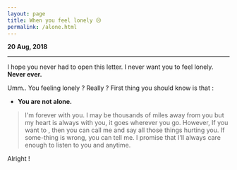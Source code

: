 ```yaml
---
layout: page
title: When you feel lonely 😥
permalink: /alone.html
---
```


**20 Aug, 2018**

---

I hope you never had to open this letter. I never want you to feel lonely. **Never ever.**

Umm.. You feeling lonely ? Really ?
First thing you should know is that : 

+ **You are not alone.**

> I'm forever with you. I may be thousands of miles away from you but my heart is always with you, it goes wherever you go. However, If you want to , then you can call me and say all those things hurting you. If some-thing is wrong, you can tell me.  I promise that I'll always care enough to listen to you and anytime.

Alright !
 